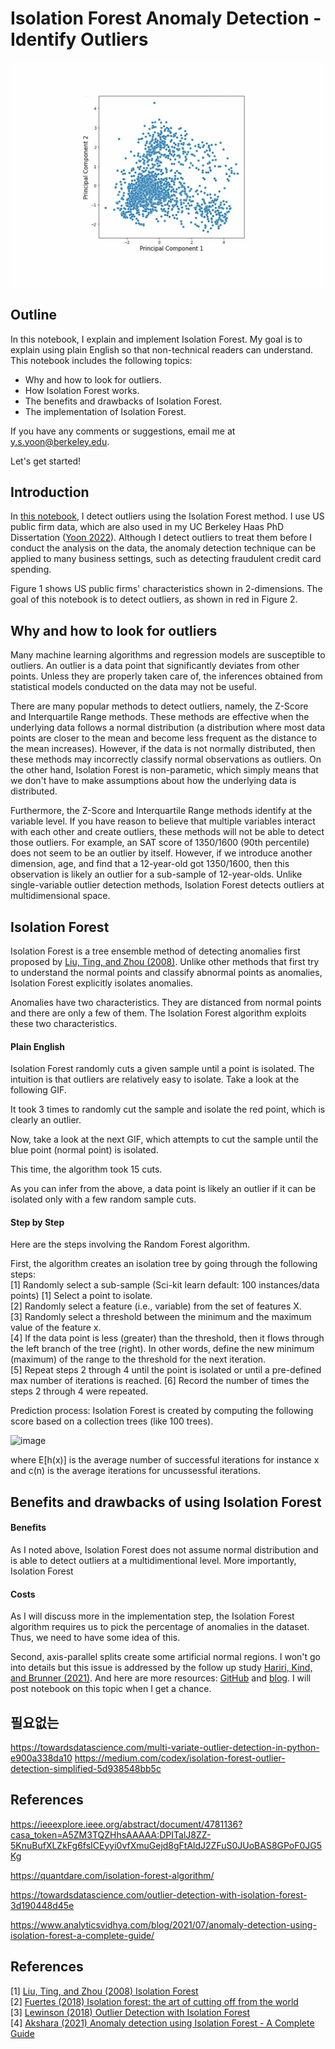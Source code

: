 # Isolation Forest Anomaly Detection - Identify Outliers

![Introduction](https://raw.githubusercontent.com/youngdataspace/K-Means-Clustering-Fixed-Effects/master/Introduction.gif)

## Outline
In this notebook, I explain and implement Isolation Forest. My goal is to explain using plain English so that non-technical readers can understand. This notebook includes the following topics:
- Why and how to look for outliers.
- How Isolation Forest works.
- The benefits and drawbacks of Isolation Forest.
- The implementation of Isolation Forest.

If you have any comments or suggestions, email me at y.s.yoon@berkeley.edu.

Let's get started!

## Introduction
In <a href="https://github.com/youngdataspace/treat-outliers/blob/main/detect_outliers.ipynb">this notebook</a>, I detect outliers using the Isolation Forest method. I use US public firm data, which are also used in my UC Berkeley Haas PhD Dissertation (<a href="https://papers.ssrn.com/sol3/papers.cfm?abstract_id=3689446">Yoon 2022</a>). Although I detect outliers to treat them before I conduct the analysis on the data, the anomaly detection technique can be applied to many business settings, such as detecting fraudulent credit card spending.

Figure 1 shows US public firms' characteristics shown in 2-dimensions. The goal of this notebook is to detect outliers, as shown in red in Figure 2.

## Why and how to look for outliers
Many machine learning algorithms and regression models are susceptible to outliers. An outlier is a data point that significantly deviates from other points. Unless they are properly taken care of, the inferences obtained from statistical models conducted on the data may not be useful.

There are many popular methods to detect outliers, namely, the Z-Score and Interquartile Range methods. These methods are effective when the underlying data follows a normal distribution (a distribution where most data points are closer to the mean and become less frequent as the distance to the mean increases). However, if the data is not normally distributed, then these methods may incorrectly classify normal observations as outliers. On the other hand, Isolation Forest is non-parametic, which simply means that we don't have to make assumptions about how the underlying data is distributed.

Furthermore, the Z-Score and Interquartile Range methods identify at the variable level. If you have reason to believe that multiple variables interact with each other and create outliers, these methods will not be able to detect those outliers. For example, an SAT score of 1350/1600 (90th percentile) does not seem to be an outlier by itself. However, if we introduce another dimension, age, and find that a 12-year-old got 1350/1600, then this observation is likely an outlier for a sub-sample of 12-year-olds. Unlike single-variable outlier detection methods, Isolation Forest detects outliers at multidimensional space.

## Isolation Forest
Isolation Forest is a tree ensemble method of detecting anomalies first proposed by <a href="https://ieeexplore.ieee.org/abstract/document/4781136?casa_token=A5ZM3TQZHhsAAAAA:DPITalJ8ZZ-5KnuBufXLZkFg6fsICEyyi0vfXmuGejd8gFtAldJ2ZFuS0JUoBAS8GPoF0JG5Kg">Liu, Ting, and Zhou (2008)</a>. Unlike other methods that first try to understand the normal points and classify abnormal points as anomalies, Isolation Forest explicitly isolates anomalies.

Anomalies have two characteristics. They are distanced from normal points and there are only a few of them. The Isolation Forest algorithm exploits these two characteristics. 

#### Plain English
Isolation Forest randomly cuts a given sample until a point is isolated. The intuition is that outliers are relatively easy to isolate. Take a look at the following GIF.

It took 3 times to randomly cut the sample and isolate the red point, which is clearly an outlier.

Now, take a look at the next GIF, which attempts to cut the sample until the blue point (normal point) is isolated.

This time, the algorithm took 15 cuts.

As you can infer from the above, a data point is likely an outlier if it can be isolated only with a few random sample cuts. 

#### Step by Step
Here are the steps involving the Random Forest algorithm.

First, the algorithm creates an isolation tree by going through the following steps:<br>
[1] Randomly select a sub-sample (Sci-kit learn default: 100 instances/data points)
[1] Select a point to isolate.<br>
[2] Randomly select a feature (i.e., variable) from the set of features X.<br>
[3] Randomly select a threshold between the minimum and the maximum value of the feature x.<br>
[4] If the data point is less (greater) than the threshold, then it flows through the left branch of the tree (right). In other words, define the new minimum (maximum) of the range to the threshold for the next iteration.<br>
[5] Repeat steps 2 through 4 until the point is isolated or until a pre-defined max number of iterations is reached.
[6] Record the number of times the steps 2 through 4 were repeated.

Prediction process: Isolation Forest is created by computing the following score based on a collection trees (like 100 trees).

![image](https://user-images.githubusercontent.com/99772400/157103276-c0c2f9fa-1d35-4584-a41d-80e6f5c45f77.png)

where E[h(x)] is the average number of successful iterations for instance x and c(n) is the average iterations for uncussessful iterations.

## Benefits and drawbacks of using Isolation Forest
#### Benefits
As I noted above, Isolation Forest does not assume normal distribution and is able to detect outliers at a multidimentional level. More importantly, Isolation Forest 

#### Costs
As I will discuss more in the implementation step, the Isolation Forest algorithm requires us to pick the percentage of anomalies in the dataset. Thus, we need to have some idea of this. 

Second, axis-parallel splits create some artificial normal regions. I won't go into details but this issue is addressed by the follow up study <a href="https://ieeexplore.ieee.org/document/8888179">Hariri, Kind, and Brunner (2021)</a>. And here are more resources: <a href="https://github.com/sahandha/eif">GitHub</a> and <a href="https://medium.datadriveninvestor.com/lets-find-some-outliers-with-isolation-forest-4ed22175a8d3">blog</a>. I will post notebook on this topic when I get a chance.

## 필요없는 ##
https://towardsdatascience.com/multi-variate-outlier-detection-in-python-e900a338da10
https://medium.com/codex/isolation-forest-outlier-detection-simplified-5d938548bb5c

## References
https://ieeexplore.ieee.org/abstract/document/4781136?casa_token=A5ZM3TQZHhsAAAAA:DPITalJ8ZZ-5KnuBufXLZkFg6fsICEyyi0vfXmuGejd8gFtAldJ2ZFuS0JUoBAS8GPoF0JG5Kg

https://quantdare.com/isolation-forest-algorithm/

https://towardsdatascience.com/outlier-detection-with-isolation-forest-3d190448d45e

https://www.analyticsvidhya.com/blog/2021/07/anomaly-detection-using-isolation-forest-a-complete-guide/

## References
[1] <a href="https://ieeexplore.ieee.org/abstract/document/4781136?casa_token=A5ZM3TQZHhsAAAAA:DPITalJ8ZZ-5KnuBufXLZkFg6fsICEyyi0vfXmuGejd8gFtAldJ2ZFuS0JUoBAS8GPoF0JG5Kg">Liu, Ting, and Zhou (2008) Isolation Forest</a><br>
[2] <a href="https://quantdare.com/isolation-forest-algorithm/">Fuertes (2018) Isolation forest: the art of cutting off from the world</a><br>
[3] <a href="https://towardsdatascience.com/outlier-detection-with-isolation-forest-3d190448d45e">Lewinson (2018) Outlier Detection with Isolation Forest</a><br>
[4] <a href="https://www.analyticsvidhya.com/blog/2021/07/anomaly-detection-using-isolation-forest-a-complete-guide/">Akshara (2021) Anomaly detection using Isolation Forest - A Complete Guide</a>

